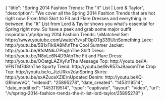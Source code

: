 {
    "title": "Spring 2014 Fashion Trends: The \"It\" List  | Lord & Taylor",
    "description": "We cover all the Spring 2014 Fashion Trends that are hot right now. From Midi Skirt to Fit and Flare Dresses and everything in between, the \"It\" List from Lord & Taylor shows you what's essential for Spring right now. So have a peek and grab some major outfit inspiration.\n\nSpring 2014 Fashion Trends: \nMatched Set: https:\/\/www.youtube.com\/watch?v=sPOpOTg339U\nSomething Lace: http:\/\/youtu.be\/5B1xFik8A8M\nThe Cool Summer Jacket: http:\/\/youtu.be\/8fsMN6J7Pbg\nThe Shift Dress: http:\/\/youtu.be\/N8xLc6N4D9A\nThe Fit and Flare Dress: http:\/\/youtu.be\/OOatgLAZXyI\nThe Message Top: http:\/\/youtu.be\/lA-VFNTM7d8\nThe Sporty Trend: http:\/\/youtu.be\/BvR57aJBaxo\nThe Crop Top: http:\/\/youtu.be\/o_JtzURkv2o\nSpring Skirts: http:\/\/youtu.be\/sxAZuceXZIE\nUpdated Denim: http:\/\/youtu.be\/iQ-GRlnnwVQ",
    "videoid": "25895278",
    "date_created": "1453119514",
    "date_modified": "1453119514",
    "type": "captivate",
    "layout": "video",
    "url": "\/v\/spring-2014-fashion-trends-the-it-list-lord-taylor\/25895278"
}